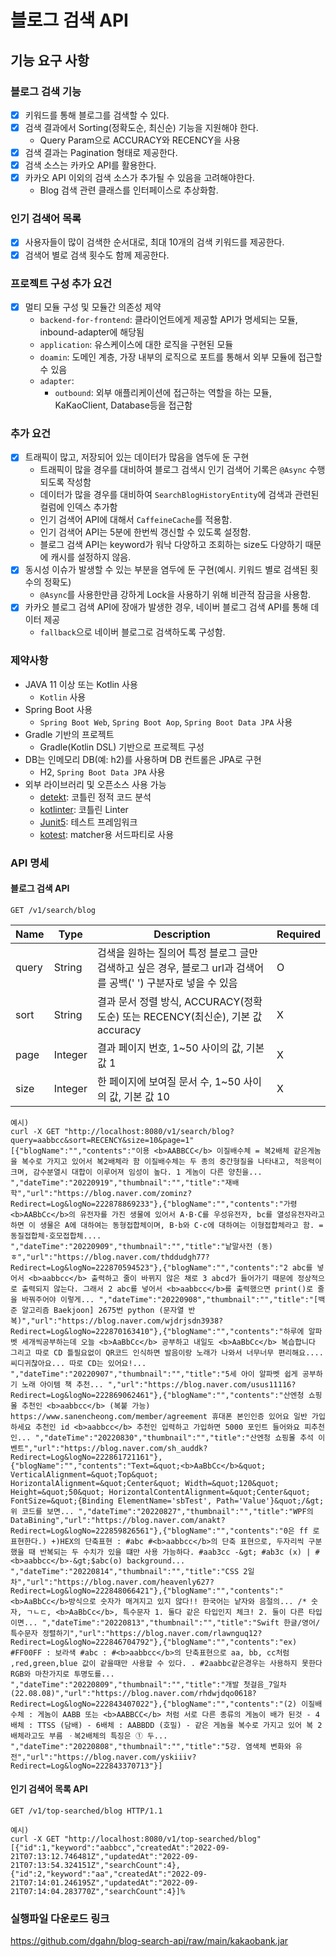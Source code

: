 # 블로그 검색 API

## 기능 요구 사항
### 블로그 검색 기능
- [X] 키워드를 통해 블로그를 검색할 수 있다.
- [X] 검색 결과에서 Sorting(정확도순, 최신순) 기능을 지원해야 한다.
  - Query Param으로 ACCURACY와 RECENCY을 사용
- [X] 검색 결과는 Pagination 형태로 제공한다.
- [X] 검색 소스는 카카오 API를 활용한다.
- [X] 카카오 API 이외의 검색 소스가 추가될 수 있음을 고려해야한다.
  - Blog 검색 관련 클래스를 인터페이스로 추상화함.

### 인기 검색어 목록
- [X] 사용자들이 많이 검색한 순서대로, 최대 10개의 검색 키워드를 제공한다.
- [X] 검색어 별로 검색 횟수도 함께 제공한다.

### 프로젝트 구성 추가 요건
- [X] 멀티 모듈 구성 및 모듈간 의존성 제약
  - `backend-for-frontend`: 클라이언트에게 제공할 API가 명세되는 모듈, inbound-adapter에 해당됨
  - `application`: 유스케이스에 대한 로직을 구현된 모듈
  - `doamin`: 도메인 계층, 가장 내부의 로직으로 포트를 통해서 외부 모듈에 접근할 수 있음 
  - `adapter`:
    - `outbound`: 외부 애플리케이션에 접근하는 역할을 하는 모듈, KaKaoClient, Database등을 접근함

### 추가 요건
- [X] 트래픽이 많고, 저장되어 있는 데이터가 많음을 염두에 둔 구현
  - 트래픽이 많을 경우를 대비하여 블로그 검색시 인기 검색어 기록은 `@Async` 수행되도록 작성함
  - 데이터가 많을 경우를 대비하여 `SearchBlogHistoryEntity`에 검색과 관련된 컬럼에 인덱스 추가함
  - 인기 검색어 API에 대해서 `CaffeineCache`를 적용함.
  - 인기 검색어 API는 5분에 한번씩 갱신할 수 있도록 설정함.
  - 블로그 검색 API는 keyword가 워낙 다양하고 조회하는 size도 다양하기 때문에 캐시를 설정하지 않음.
- [X] 동시성 이슈가 발생할 수 있는 부분을 염두에 둔 구현(예시. 키워드 별로 검색된 횟수의 정확도)
  - `@Async`를 사용한만큼 강하게 Lock을 사용하기 위해 비관적 잠금을 사용함.
- [X] 카카오 블로그 검색 API에 장애가 발생한 경우, 네이버 블로그 검색 API를 통해 데이터 제공
  - `fallback`으로 네이버 블로그로 검색하도록 구성함.

### 제약사항
- JAVA 11 이상 또는 Kotlin 사용
  - `Kotlin` 사용
- Spring Boot 사용
  - `Spring Boot Web`, `Spring Boot Aop`, `Spring Boot Data JPA` 사용
- Gradle 기반의 프로젝트
  - Gradle(Kotlin DSL) 기반으로 프로젝트 구성
- DB는 인메모리 DB(예: h2)를 사용하며 DB 컨트롤은 JPA로 구현
  - H2, `Spring Boot Data JPA` 사용
- 외부 라이브러리 및 오픈소스 사용 가능
  - [detekt](https://github.com/detekt/detekt): 코틀린 정적 코드 분석
  - [kotlinter](https://github.com/jeremymailen/kotlinter-gradle): 코틀린 Linter
  - [Junit5](https://github.com/junit-team/junit5): 테스트 프레임워크
  - [kotest](https://kotest.io/): matcher용 서드파티로 사용

### API 명세

#### 블로그 검색 API
```
GET /v1/search/blog
```

|Name|Type| Description                                                       |Required|
|---|---|-------------------------------------------------------------------|---|
|query|String| 검색을 원하는 질의어 특정 블로그 글만 검색하고 싶은 경우, 블로그 url과 검색어를 공백(' ') 구분자로 넣을 수 있음 |O|
|sort|String| 결과 문서 정렬 방식, ACCURACY(정확도순) 또는 RECENCY(최신순), 기본 값 accuracy        |X|
|page|Integer| 결과 페이지 번호, 1~50 사이의 값, 기본 값 1                                     |X|
|size|Integer| 한 페이지에 보여질 문서 수, 1~50 사이의 값, 기본 값 10                              |X|

```
예시)
curl -X GET "http://localhost:8080/v1/search/blog?query=aabbcc&sort=RECENCY&size=10&page=1"
[{"blogName":"","contents":"이용 <b>AABBCC</b> 이질배수체 = 복2배체 같은게놈을 복수로 가지고 있어서 복2배체라 함 이질배수체는 두 종의 중간형질을 나타내고, 적응력이 크며, 감수분열시 대합이 이루어져 임성이 높다. 1 게놈이 다른 양친을... ","dateTime":"20220919","thumbnail":"","title":"재배학","url":"https://blog.naver.com/zominz?Redirect=Log&logNo=222878869233"},{"blogName":"","contents":"가령 <b>AABbCc</b>의 유전자를 가진 생물에 있어서 A·B·C를 우성유전자, bc를 열성유전자라고 하면 이 생물은 A에 대하여는 동형접합체이며, B·b와 C·c에 대하여는 이형접합체라고 함. =동질접합체·호모접합체.... ","dateTime":"20220909","thumbnail":"","title":"낱말사전 (동)ㅎ","url":"https://blog.naver.com/thddudgh77?Redirect=Log&logNo=222870594523"},{"blogName":"","contents":"2 abc를 넣어서 <b>aabbcc</b> 출력하고 줄이 바뀌지 않은 채로 3 abcd가 들어가기 때문에 정상적으로 출력되지 않는다. 그래서 2 abc를 넣어서 <b>aabbcc</b>를 출력했으면 print()로 줄을 바꿔주어야 이렇게... ","dateTime":"20220908","thumbnail":"","title":"[백준 알고리즘 Baekjoon] 2675번 python (문자열 반복)","url":"https://blog.naver.com/wjdrjsdn3938?Redirect=Log&logNo=222870163410"},{"blogName":"","contents":"하루에 알파벳 세개씩공부하는데 오늘 <b>AaBbCc</b> 공부하고 내일도 <b>AaBbCc</b> 복습합니다 그리고 따로 CD 틀필요없이 QR코드 인식하면 발음이랑 노래가 나와서 너무너무 편리해요....씨디귀찮아요... 따로 CD는 있어요!... ","dateTime":"20220907","thumbnail":"","title":"5세 아이 알파벳 쉽게 공부하기 노래 아이템 책 추천... ","url":"https://blog.naver.com/usus11116?Redirect=Log&logNo=222869062461"},{"blogName":"","contents":"산엔청 쇼핑몰 추천인 <b>aabbcc</b> (복붙 가능) https://www.sanencheong.com/member/agreement 휴대폰 본인인증 있어요 일반 가입 하세요 추천인 id <b>aabbcc</b> 추천인 입력하고 가입하면 5000 포인트 들어와요 피추천인... ","dateTime":"20220830","thumbnail":"","title":"산엔청 쇼핑몰 추석 이벤트","url":"https://blog.naver.com/sh_auddk?Redirect=Log&logNo=222861721161"},{"blogName":"","contents":"Text=&quot;<b>AaBbCc</b>&quot; VerticalAlignment=&quot;Top&quot; HorizontalAlignment=&quot;Center&quot; Width=&quot;120&quot; Height=&quot;50&quot; HorizontalContentAlignment=&quot;Center&quot; FontSize=&quot;{Binding ElementName='sbTest', Path='Value'}&quot;/&gt; 위 코드를 보면... ","dateTime":"20220827","thumbnail":"","title":"WPF의 DataBining","url":"https://blog.naver.com/anakt?Redirect=Log&logNo=222859826561"},{"blogName":"","contents":"0은 ff 로 표현한다.) +)HEX의 단축표현 : #abc #<b>aabbcc</b>의 단축 표현으로, 두자리씩 구분했을 때 반복되는 두 수치가 있을 떄만 사용 가능하다. #aab3cc -&gt; #ab3c (x) | #<b>aabbcc</b>-&gt;$abc(o) background... ","dateTime":"20220814","thumbnail":"","title":"CSS 2일차","url":"https://blog.naver.com/heavenly627?Redirect=Log&logNo=222848066421"},{"blogName":"","contents":"<b>AaBbCc</b>방식으로 숫자가 매겨지고 있지 않다!! 한국어는 낱자와 음절의... /* 숫자, ㄱㄴㄷ, <b>AaBbCc</b>, 특수문자 1. 둘다 같은 타입인지 체크! 2. 둘이 다른 타입이면... ","dateTime":"20220813","thumbnail":"","title":"Swift 한글/영어/특수문자 정렬하기","url":"https://blog.naver.com/rlawnguq12?Redirect=Log&logNo=222846704792"},{"blogName":"","contents":"ex) #FF00FF : 보라색 #abc : #<b>aabbcc</b>의 단축표현으로 aa, bb, cc처럼 ,red,green,blue 값이 같을때만 사용할 수 있다. . #2aabbc같은경우는 사용하지 못한다 RGB와 마찬가지로 투명도를... ","dateTime":"20220809","thumbnail":"","title":"개발 첫걸음_7일차(22.08.08)","url":"https://blog.naver.com/rhdwjdqo0618?Redirect=Log&logNo=222843407022"},{"blogName":"","contents":"(2) 이질배수체 : 게놈이 AABB 또는 <b>AABBCC</b> 처럼 서로 다른 종류의 게놈이 배가 된것 - 4배체 : TTSS (담배) - 6배체 : AABBDD (호밀) - 같은 게놈을 복수로 가지고 있어 복 2배체라고도 부름 ㆍ복2배체의 특징은 ① 두... ","dateTime":"20220808","thumbnail":"","title":"5강. 염색체 변화와 유전","url":"https://blog.naver.com/yskiiiv?Redirect=Log&logNo=222843370713"}]
```

#### 인기 검색어 목록 API
```
GET /v1/top-searched/blog HTTP/1.1
```

```
예시)
curl -X GET "http://localhost:8080/v1/top-searched/blog"
[{"id":1,"keyword":"aabbcc","createdAt":"2022-09-21T07:13:12.746481Z","updatedAt":"2022-09-21T07:13:54.324151Z","searchCount":4},{"id":2,"keyword":"aa","createdAt":"2022-09-21T07:14:01.246195Z","updatedAt":"2022-09-21T07:14:04.283770Z","searchCount":4}]%
```

### 실행파일 다운로드 링크

https://github.com/dgahn/blog-search-api/raw/main/kakaobank.jar